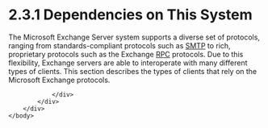 <html dir="LTR" xmlns:mshelp="http://msdn.microsoft.com/mshelp" xmlns:ddue="http://ddue.schemas.microsoft.com/authoring/2003/5" xmlns:xlink="http://www.w3.org/1999/xlink" xmlns:tool="http://www.microsoft.com/tooltip">
    <head>
        <meta http-equiv="Content-Type" content="text/html; CHARSET=utf-8"></meta>
        <meta name="save" content="history"></meta>
        <title>2.3.1 Dependencies on This System</title>
        <xml>
            <mshelp:toctitle title="2.3.1 Dependencies on This System"></mshelp:toctitle>
            <mshelp:rltitle title="[MS-OXPROTO]: Dependencies on This System"></mshelp:rltitle>
            <mshelp:keyword index="A" term="717d9070-1f88-451b-bbd6-e38e4df5080b"></mshelp:keyword>
            <mshelp:attr name="DCSext.ContentType" value="open specification"></mshelp:attr>
            <mshelp:attr name="AssetID" value="717d9070-1f88-451b-bbd6-e38e4df5080b"></mshelp:attr>
            <mshelp:attr name="TopicType" value="kbRef"></mshelp:attr>
            <mshelp:attr name="DCSext.Title" value="[MS-OXPROTO]: Dependencies on This System" />
        </xml>
    </head>
    <body>
        <div id="header">
            <h1 class="heading">2.3.1 Dependencies on This System</h1>
        </div>
        <div id="mainSection">
            <div id="mainBody">
                <div id="allHistory" class="saveHistory"></div>
                <div id="sectionSection0" class="section" name="collapseableSection">
                    

<p>The Microsoft Exchange Server system supports a diverse set
of protocols, ranging from standards-compliant protocols such as <a href="f888c37a-d994-4b91-96a5-e88cfbd66bd6.htm#gt_0678be67-e739-4e33-97fe-2b03b903a379">SMTP</a> to rich, proprietary
protocols such as the Exchange <a href="f888c37a-d994-4b91-96a5-e88cfbd66bd6.htm#gt_8a7f6700-8311-45bc-af10-82e10accd331">RPC</a> protocols. Due to this
flexibility, Exchange servers are able to interoperate with many different
types of clients. This section describes the types of clients that rely on the
Microsoft Exchange protocols.</p>


                </div>
            </div>
        </div>
    </body>
</html>